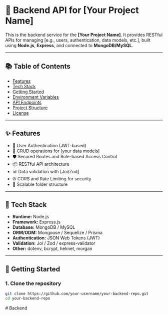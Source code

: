 # 🚀 Backend API for [Your Project Name]

This is the backend service for the **[Your Project Name]**. It provides RESTful APIs for managing [e.g., users, authentication, data models, etc.], built using **Node.js**, **Express**, and connected to **MongoDB/MySQL**.

---

## 📚 Table of Contents

- [Features](#features)
- [Tech Stack](#tech-stack)
- [Getting Started](#getting-started)
- [Environment Variables](#environment-variables)
- [API Endpoints](#api-endpoints)
- [Project Structure](#project-structure)
- [License](#license)

---

## ✨ Features

- 🔐 User Authentication (JWT-based)
- 📄 CRUD operations for [your data models]
- 🛡️ Secured Routes and Role-based Access Control
- 📦 RESTful API architecture
- 📊 Data validation with [Joi/Zod]
- 🌐 CORS and Rate Limiting for security
- 📁 Scalable folder structure

---

## 🧰 Tech Stack

- **Runtime:** Node.js
- **Framework:** Express.js
- **Database:** MongoDB / MySQL
- **ORM/ODM:** Mongoose / Sequelize / Prisma
- **Authentication:** JSON Web Tokens (JWT)
- **Validation:** Joi / Zod / express-validator
- **Other:** dotenv, bcrypt, helmet, morgan

---

## 🚀 Getting Started

### 1. Clone the repository

```bash
git clone https://github.com/your-username/your-backend-repo.git
cd your-backend-repo
```
#   B a c k e n d  
 